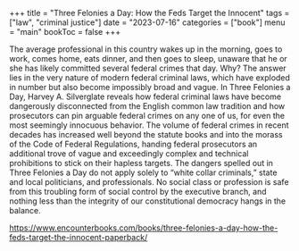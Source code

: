 +++
title = "Three Felonies a Day: How the Feds Target the Innocent"
tags = ["law", "criminal justice"]
date = "2023-07-16"
categories = ["book"]
menu = "main"
bookToc = false
+++

The average professional in this country wakes up in the morning, goes to work, comes home, eats dinner, and then goes to sleep, unaware that he or she has likely committed several federal crimes that day. Why? The answer lies in the very nature of modern federal criminal laws, which have exploded in number but also become impossibly broad and vague. In Three Felonies a Day, Harvey A. Silverglate reveals how federal criminal laws have become dangerously disconnected from the English common law tradition and how prosecutors can pin arguable federal crimes on any one of us, for even the most seemingly innocuous behavior. The volume of federal crimes in recent decades has increased well beyond the statute books and into the morass of the Code of Federal Regulations, handing federal prosecutors an additional trove of vague and exceedingly complex and technical prohibitions to stick on their hapless targets. The dangers spelled out in Three Felonies a Day do not apply solely to “white collar criminals,” state and local politicians, and professionals. No social class or profession is safe from this troubling form of social control by the executive branch, and nothing less than the integrity of our constitutional democracy hangs in the balance.

https://www.encounterbooks.com/books/three-felonies-a-day-how-the-feds-target-the-innocent-paperback/
